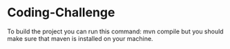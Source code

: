 # Coding-Challenge

To build the project you can run this command:
mvn compile
but you should make sure that maven is installed on your machine.
